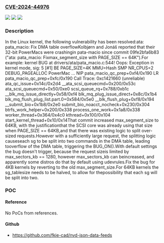 ### [CVE-2024-44976](https://cve.mitre.org/cgi-bin/cvename.cgi?name=CVE-2024-44976)
![](https://img.shields.io/static/v1?label=Product&message=Linux&color=blue)
![](https://img.shields.io/static/v1?label=Version&message=09fe2bfa6b83%3C%20709e4c8f78e1%20&color=brighgreen)
![](https://img.shields.io/static/v1?label=Vulnerability&message=n%2Fa&color=brighgreen)

### Description

In the Linux kernel, the following vulnerability has been resolved:ata: pata_macio: Fix DMA table overflowKolbjørn and Jonáš reported that their 32-bit PowerMacs were crashingin pata-macio since commit 09fe2bfa6b83 ("ata: pata_macio: Fixmax_segment_size with PAGE_SIZE == 64K").For example:  kernel BUG at drivers/ata/pata_macio.c:544!  Oops: Exception in kernel mode, sig: 5 [#1]  BE PAGE_SIZE=4K MMU=Hash SMP NR_CPUS=2 DEBUG_PAGEALLOC PowerMac  ...  NIP pata_macio_qc_prep+0xf4/0x190  LR  pata_macio_qc_prep+0xfc/0x190  Call Trace:    0xc1421660 (unreliable)    ata_qc_issue+0x14c/0x2d4    __ata_scsi_queuecmd+0x200/0x53c    ata_scsi_queuecmd+0x50/0xe0    scsi_queue_rq+0x788/0xb1c    __blk_mq_issue_directly+0x58/0xf4    blk_mq_plug_issue_direct+0x8c/0x1b4    blk_mq_flush_plug_list.part.0+0x584/0x5e0    __blk_flush_plug+0xf8/0x194    __submit_bio+0x1b8/0x2e0    submit_bio_noacct_nocheck+0x230/0x304    btrfs_work_helper+0x200/0x338    process_one_work+0x1a8/0x338    worker_thread+0x364/0x4c0    kthread+0x100/0x104    start_kernel_thread+0x10/0x14That commit increased max_segment_size to 64KB, with the justificationthat the SCSI core was already using that size when PAGE_SIZE == 64KB,and that there was existing logic to split over-sized requests.However with a sufficiently large request, the splitting logic causeseach sg to be split into two commands in the DMA table, leading tooverflow of the DMA table, triggering the BUG_ON().With default settings the bug doesn't trigger, because the request sizeis limited by max_sectors_kb == 1280, however max_sectors_kb can beincreased, and apparently some distros do that by default using udevrules.Fix the bug for 4KB kernels by reverting to the old max_segment_size.For 64KB kernels the sg_tablesize needs to be halved, to allow for thepossibility that each sg will be split into two.

### POC

#### Reference
No PoCs from references.

#### Github
- https://github.com/fkie-cad/nvd-json-data-feeds

